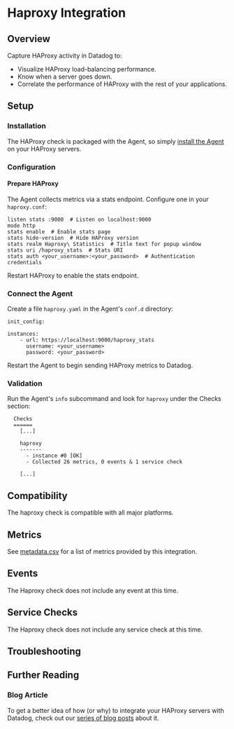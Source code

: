 # Haproxy Integration

## Overview

Capture HAProxy activity in Datadog to:

* Visualize HAProxy load-balancing performance.
* Know when a server goes down.
* Correlate the performance of HAProxy with the rest of your applications.

## Setup
### Installation

The HAProxy check is packaged with the Agent, so simply [install the Agent](https://app.datadoghq.com/account/settings#agent) on your HAProxy servers.

### Configuration
#### Prepare HAProxy

The Agent collects metrics via a stats endpoint. Configure one in your `haproxy.conf`:

```
listen stats :9000  # Listen on localhost:9000
mode http
stats enable  # Enable stats page
stats hide-version  # Hide HAProxy version
stats realm Haproxy\ Statistics  # Title text for popup window
stats uri /haproxy_stats  # Stats URI
stats auth <your_username>:<your_password>  # Authentication credentials
```

Restart HAProxy to enable the stats endpoint.

### Connect the Agent

Create a file `haproxy.yaml` in the Agent's `conf.d` directory:

```
init_config:

instances:
    - url: https://localhost:9000/haproxy_stats
      username: <your_username>
      password: <your_password>
```

Restart the Agent to begin sending HAProxy metrics to Datadog.

### Validation

Run the Agent's `info` subcommand and look for `haproxy` under the Checks section:

```
  Checks
  ======
    [...]

    haproxy
    -------
      - instance #0 [OK]
      - Collected 26 metrics, 0 events & 1 service check

    [...]
```

## Compatibility
The haproxy check is compatible with all major platforms.

## Metrics
See [metadata.csv](https://github.com/DataDog/integrations-core/blob/master/haproxy/metadata.csv) for a list of metrics provided by this integration.

## Events
The Haproxy check does not include any event at this time.

## Service Checks
The Haproxy check does not include any service check at this time.

## Troubleshooting

## Further Reading
### Blog Article
To get a better idea of how (or why) to integrate your HAProxy servers with Datadog, check out our [series of blog posts](https://www.datadoghq.com/blog/monitoring-haproxy-performance-metrics/) about it.
